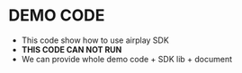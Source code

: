 # DEMO CODE   

* This code show how to use airplay SDK                      
* **THIS CODE CAN NOT RUN**                        
* We can provide whole demo code + SDK lib + document                                                                  

 
